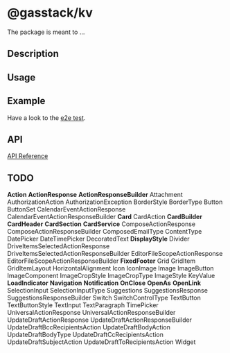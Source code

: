 # @gasstack/kv

The package is meant to ...

## Description

## Usage

## Example

Have a look to the [e2e test](main.e2e.ts).

## API

[API Reference](docs/modules.md)

## TODO

**Action**
**ActionResponse**
**ActionResponseBuilder**
Attachment
AuthorizationAction
AuthorizationException
BorderStyle
BorderType
Button
ButtonSet
CalendarEventActionResponse
CalendarEventActionResponseBuilder
**Card**
CardAction
**CardBuilder**
**CardHeader**
**CardSection**
**CardService**
ComposeActionResponse
ComposeActionResponseBuilder
ComposedEmailType
ContentType
DatePicker
DateTimePicker
DecoratedText
**DisplayStyle**
Divider
DriveItemsSelectedActionResponse
DriveItemsSelectedActionResponseBuilder
EditorFileScopeActionResponse
EditorFileScopeActionResponseBuilder
**FixedFooter**
Grid
GridItem
GridItemLayout
HorizontalAlignment
Icon
IconImage
Image
ImageButton
ImageComponent
ImageCropStyle
ImageCropType
ImageStyle
KeyValue
**LoadIndicator**
**Navigation**
**Notification**
**OnClose**
**OpenAs**
**OpenLink**
SelectionInput
SelectionInputType
Suggestions
SuggestionsResponse
SuggestionsResponseBuilder
Switch
SwitchControlType
TextButton
TextButtonStyle
TextInput
TextParagraph
TimePicker
UniversalActionResponse
UniversalActionResponseBuilder
UpdateDraftActionResponse
UpdateDraftActionResponseBuilder
UpdateDraftBccRecipientsAction
UpdateDraftBodyAction
UpdateDraftBodyType
UpdateDraftCcRecipientsAction
UpdateDraftSubjectAction
UpdateDraftToRecipientsAction
Widget
